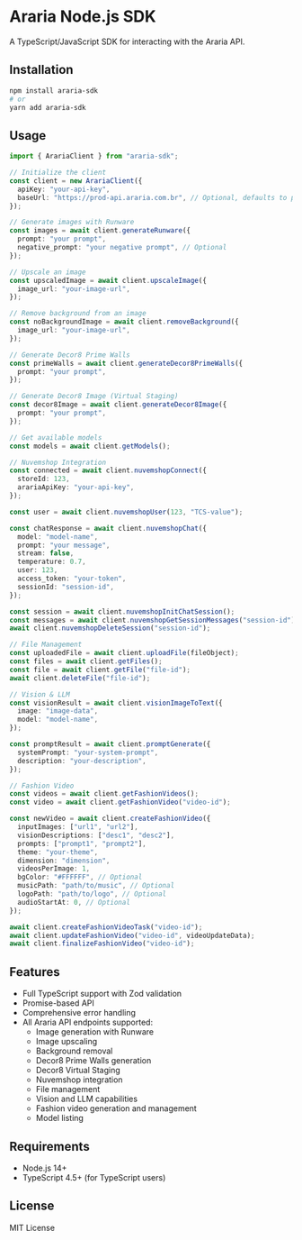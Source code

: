 # Araria Node.js SDK

A TypeScript/JavaScript SDK for interacting with the Araria API.

## Installation

```bash
npm install araria-sdk
# or
yarn add araria-sdk
```

## Usage

```typescript
import { ArariaClient } from "araria-sdk";

// Initialize the client
const client = new ArariaClient({
  apiKey: "your-api-key",
  baseUrl: "https://prod-api.araria.com.br", // Optional, defaults to prod URL
});

// Generate images with Runware
const images = await client.generateRunware({
  prompt: "your prompt",
  negative_prompt: "your negative prompt", // Optional
});

// Upscale an image
const upscaledImage = await client.upscaleImage({
  image_url: "your-image-url",
});

// Remove background from an image
const noBackgroundImage = await client.removeBackground({
  image_url: "your-image-url",
});

// Generate Decor8 Prime Walls
const primeWalls = await client.generateDecor8PrimeWalls({
  prompt: "your prompt",
});

// Generate Decor8 Image (Virtual Staging)
const decor8Image = await client.generateDecor8Image({
  prompt: "your prompt",
});

// Get available models
const models = await client.getModels();

// Nuvemshop Integration
const connected = await client.nuvemshopConnect({
  storeId: 123,
  arariaApiKey: "your-api-key",
});

const user = await client.nuvemshopUser(123, "TCS-value");

const chatResponse = await client.nuvemshopChat({
  model: "model-name",
  prompt: "your message",
  stream: false,
  temperature: 0.7,
  user: 123,
  access_token: "your-token",
  sessionId: "session-id",
});

const session = await client.nuvemshopInitChatSession();
const messages = await client.nuvemshopGetSessionMessages("session-id");
await client.nuvemshopDeleteSession("session-id");

// File Management
const uploadedFile = await client.uploadFile(fileObject);
const files = await client.getFiles();
const file = await client.getFile("file-id");
await client.deleteFile("file-id");

// Vision & LLM
const visionResult = await client.visionImageToText({
  image: "image-data",
  model: "model-name",
});

const promptResult = await client.promptGenerate({
  systemPrompt: "your-system-prompt",
  description: "your-description",
});

// Fashion Video
const videos = await client.getFashionVideos();
const video = await client.getFashionVideo("video-id");

const newVideo = await client.createFashionVideo({
  inputImages: ["url1", "url2"],
  visionDescriptions: ["desc1", "desc2"],
  prompts: ["prompt1", "prompt2"],
  theme: "your-theme",
  dimension: "dimension",
  videosPerImage: 1,
  bgColor: "#FFFFFF", // Optional
  musicPath: "path/to/music", // Optional
  logoPath: "path/to/logo", // Optional
  audioStartAt: 0, // Optional
});

await client.createFashionVideoTask("video-id");
await client.updateFashionVideo("video-id", videoUpdateData);
await client.finalizeFashionVideo("video-id");
```

## Features

- Full TypeScript support with Zod validation
- Promise-based API
- Comprehensive error handling
- All Araria API endpoints supported:
  - Image generation with Runware
  - Image upscaling
  - Background removal
  - Decor8 Prime Walls generation
  - Decor8 Virtual Staging
  - Nuvemshop integration
  - File management
  - Vision and LLM capabilities
  - Fashion video generation and management
  - Model listing

## Requirements

- Node.js 14+
- TypeScript 4.5+ (for TypeScript users)

## License

MIT License
